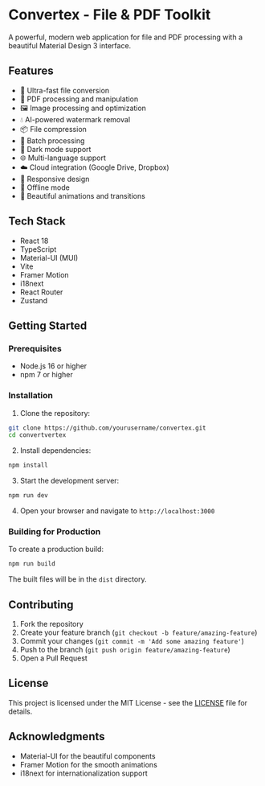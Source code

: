 # Convertex - File & PDF Toolkit

A powerful, modern web application for file and PDF processing with a beautiful Material Design 3 interface.

## Features

- 🚀 Ultra-fast file conversion
- 📄 PDF processing and manipulation
- 🖼️ Image processing and optimization
- 💧 AI-powered watermark removal
- 📦 File compression
- 🔄 Batch processing
- 🌙 Dark mode support
- 🌐 Multi-language support
- ☁️ Cloud integration (Google Drive, Dropbox)
- 📱 Responsive design
- 🔄 Offline mode
- 🎨 Beautiful animations and transitions

## Tech Stack

- React 18
- TypeScript
- Material-UI (MUI)
- Vite
- Framer Motion
- i18next
- React Router
- Zustand

## Getting Started

### Prerequisites

- Node.js 16 or higher
- npm 7 or higher

### Installation

1. Clone the repository:
```bash
git clone https://github.com/yourusername/convertex.git
cd convertvertex
```

2. Install dependencies:
```bash
npm install
```

3. Start the development server:
```bash
npm run dev
```

4. Open your browser and navigate to `http://localhost:3000`

### Building for Production

To create a production build:

```bash
npm run build
```

The built files will be in the `dist` directory.

## Contributing

1. Fork the repository
2. Create your feature branch (`git checkout -b feature/amazing-feature`)
3. Commit your changes (`git commit -m 'Add some amazing feature'`)
4. Push to the branch (`git push origin feature/amazing-feature`)
5. Open a Pull Request

## License

This project is licensed under the MIT License - see the [LICENSE](LICENSE) file for details.

## Acknowledgments

- Material-UI for the beautiful components
- Framer Motion for the smooth animations
- i18next for internationalization support 